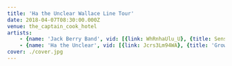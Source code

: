 ```yaml
---
title: 'Ha the Unclear Wallace Line Tour'
date: 2018-04-07T08:30:00.000Z
venue: the_captain_cook_hotel
artists:
    - {name: 'Jack Berry Band', vid: [{link: WhRnhaUlu_U}, {title: Sense, link: IBeVFbNp7V4}, {link: kkvpQN_5XrU}, {link: MrqBP8AuwAA}]}
    - {name: 'Ha the Unclear', vid: [{link: Jcrs3Lm94WA}, {title: 'Growing Mould', link: 0mYGzWjfnLM}, {title: 'Wallace Line', link: TydfiZn031o}, {title: 'Party at Bevan''s and Secret Lives of Furniture', link: 6me8m2kzBhg}]}
cover: ./cover.jpg
---
```

